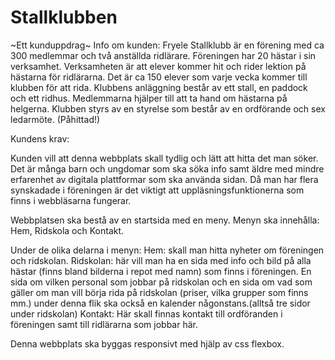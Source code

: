 # Stallklubben
~Ett kunduppdrag~
Info om kunden:
Fryele Stallklubb är en förening med ca 300 medlemmar och två anställda ridlärare. Föreningen har 20 hästar i sin verksamhet. Verksamheten är att elever kommer hit och rider lektion på hästarna för ridlärarna. Det är ca 150 elever som varje vecka kommer till klubben för att rida. Klubbens anläggning består av ett stall, en paddock och ett ridhus. Medlemmarna hjälper till att ta hand om hästarna på helgerna. Klubben styrs av en styrelse som består av en ordförande och sex ledarmöte. (Påhittad!)

Kundens krav:

Kunden vill att denna webbplats skall tydlig och lätt att hitta det man söker. Det är många barn och ungdomar som ska söka info samt äldre med mindre erfarenhet av digitala plattformar som ska använda sidan. Då man har flera synskadade i föreningen är det viktigt att uppläsningsfunktionerna som finns i webbläsarna fungerar.

Webbplatsen ska bestå av en startsida med en meny.
Menyn ska innehålla: Hem, Ridskola och Kontakt.

Under de olika delarna i menyn:
Hem: skall man hitta nyheter om föreningen och ridskolan. 
Ridskolan: här vill man ha en sida med info och bild på alla hästar (finns bland bilderna i repot med namn) som finns i föreningen. En sida om vilken personal som jobbar på ridskolan och en sida om vad som gäller om man vill börja rida på ridskolan (priser, vilka grupper som finns mm.) under denna flik ska också en kalender någonstans.(alltså tre sidor under ridskolan)
Kontakt: Här skall finnas kontakt till ordföranden i föreningen samt till ridlärarna som jobbar här.

Denna webbplats ska byggas responsivt med hjälp av css flexbox.
